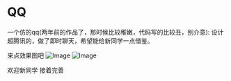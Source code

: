 # QQ
一个仿的qq(两年前的作品了，那时候比较稚嫩，代码写的比较丑，别介意):
设计超腾讯的，做了即时聊天，希望能给新同学一点借鉴。

来点效果图吧
![Image](https://github.com/FounderIsShadowWalker/QQ/tree/master/imgs/qq1.jpg)
![Image](https://github.com/FounderIsShadowWalker/Promise/blob/master/imgs/qq2.jpg)

欢迎新同学 接着完善

